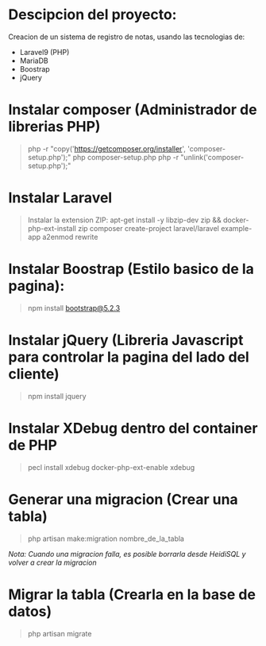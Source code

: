 # Descipcion del proyecto:

Creacion de un sistema de registro de notas, usando las tecnologias de:
* Laravel9 (PHP)
* MariaDB
* Boostrap
* jQuery

# Instalar composer (Administrador de librerias PHP)

> php -r "copy('https://getcomposer.org/installer', 'composer-setup.php');"
> php composer-setup.php
> php -r "unlink('composer-setup.php');"

# Instalar Laravel
> Instalar la extension ZIP: apt-get install -y libzip-dev zip && docker-php-ext-install zip
> composer create-project laravel/laravel example-app
> a2enmod rewrite
 
# Instalar Boostrap (Estilo basico de la pagina): 

> npm install bootstrap@5.2.3

# Instalar jQuery (Libreria Javascript para controlar la pagina del lado del cliente)

> npm install jquery


# Instalar XDebug dentro del container de PHP

> pecl install xdebug
> docker-php-ext-enable xdebug

# Generar una migracion (Crear una tabla)

> php artisan make:migration nombre_de_la_tabla

_Nota: Cuando una migracion falla, es posible borrarla desde HeidiSQL y volver a crear la migracion_ 

# Migrar la tabla (Crearla en la base de datos)
> php artisan migrate